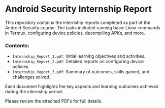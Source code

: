# Android Security Internship Report

This repository contains the internship reports completed as part of the Android Security course. The tasks included running basic Linux commands in Termux, configuring device policies, decompiling APKs, and more.

### Contents:
- `Internship_Report_1.pdf`: Initial learning objectives and activities.
- `Internship_Report_2.pdf`: Detailed reports on configuring device policies.
- `Internship_Report_3.pdf`: Summary of outcomes, skills gained, and challenges solved.

Each document highlights the key aspects and learning outcomes achieved during the internship period.

Please review the attached PDFs for full details.
